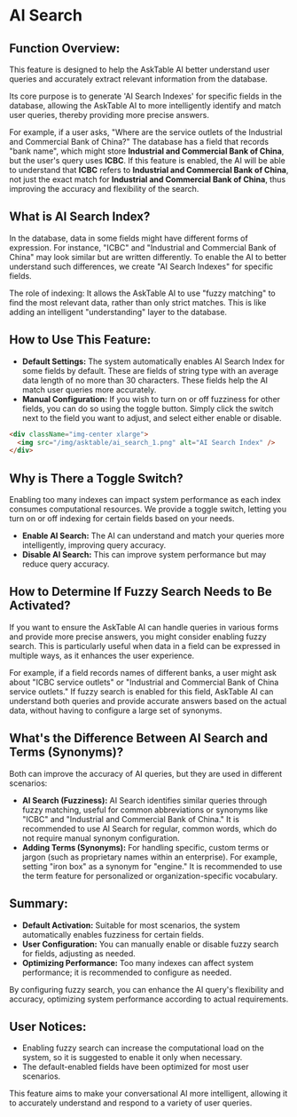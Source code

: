 # AI Search

## Function Overview:

This feature is designed to help the AskTable AI better understand user queries and accurately extract relevant information from the database.

Its core purpose is to generate 'AI Search Indexes' for specific fields in the database, allowing the AskTable AI to more intelligently identify and match user queries, thereby providing more precise answers.

For example, if a user asks, "Where are the service outlets of the Industrial and Commercial Bank of China?" The database has a field that records "bank name", which might store **Industrial and Commercial Bank of China**, but the user's query uses **ICBC**. If this feature is enabled, the AI will be able to understand that **ICBC** refers to **Industrial and Commercial Bank of China**, not just the exact match for **Industrial and Commercial Bank of China**, thus improving the accuracy and flexibility of the search.

## What is AI Search Index?
In the database, data in some fields might have different forms of expression. For instance, "ICBC" and "Industrial and Commercial Bank of China" may look similar but are written differently. To enable the AI to better understand such differences, we create "AI Search Indexes" for specific fields.

The role of indexing: It allows the AskTable AI to use "fuzzy matching" to find the most relevant data, rather than only strict matches. This is like adding an intelligent "understanding" layer to the database.

## How to Use This Feature:
- **Default Settings:** The system automatically enables AI Search Index for some fields by default. These are fields of string type with an average data length of no more than 30 characters. These fields help the AI match user queries more accurately.
- **Manual Configuration:** If you wish to turn on or off fuzziness for other fields, you can do so using the toggle button. Simply click the switch next to the field you want to adjust, and select either enable or disable.

```html
<div className="img-center xlarge">
  <img src="/img/asktable/ai_search_1.png" alt="AI Search Index" />
</div>
```

## Why is There a Toggle Switch?

Enabling too many indexes can impact system performance as each index consumes computational resources. We provide a toggle switch, letting you turn on or off indexing for certain fields based on your needs.
- **Enable AI Search:** The AI can understand and match your queries more intelligently, improving query accuracy.
- **Disable AI Search:** This can improve system performance but may reduce query accuracy.

## How to Determine If Fuzzy Search Needs to Be Activated?

If you want to ensure the AskTable AI can handle queries in various forms and provide more precise answers, you might consider enabling fuzzy search. This is particularly useful when data in a field can be expressed in multiple ways, as it enhances the user experience.

For example, if a field records names of different banks, a user might ask about "ICBC service outlets" or "Industrial and Commercial Bank of China service outlets." If fuzzy search is enabled for this field, AskTable AI can understand both queries and provide accurate answers based on the actual data, without having to configure a large set of synonyms.

## What's the Difference Between AI Search and Terms (Synonyms)?

Both can improve the accuracy of AI queries, but they are used in different scenarios:
- **AI Search (Fuzziness):** AI Search identifies similar queries through fuzzy matching, useful for common abbreviations or synonyms like "ICBC" and "Industrial and Commercial Bank of China." It is recommended to use AI Search for regular, common words, which do not require manual synonym configuration.
- **Adding Terms (Synonyms):** For handling specific, custom terms or jargon (such as proprietary names within an enterprise). For example, setting "iron box" as a synonym for "engine." It is recommended to use the term feature for personalized or organization-specific vocabulary.

## Summary:
- **Default Activation:** Suitable for most scenarios, the system automatically enables fuzziness for certain fields.
- **User Configuration:** You can manually enable or disable fuzzy search for fields, adjusting as needed.
- **Optimizing Performance:** Too many indexes can affect system performance; it is recommended to configure as needed.

By configuring fuzzy search, you can enhance the AI query's flexibility and accuracy, optimizing system performance according to actual requirements.

## User Notices:
- Enabling fuzzy search can increase the computational load on the system, so it is suggested to enable it only when necessary.
- The default-enabled fields have been optimized for most user scenarios.

This feature aims to make your conversational AI more intelligent, allowing it to accurately understand and respond to a variety of user queries.